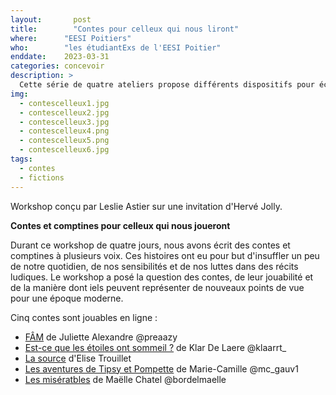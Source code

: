 ```yaml
---
layout:		  post
title:  	  "Contes pour celleux qui nous liront"
where:      "EESI Poitiers"
who:        "les étudiantExs de l'EESI Poitier"
enddate:    2023-03-31
categories: concevoir
description: >
  Cette série de quatre ateliers propose différents dispositifs pour écrire à plusieurs sur des espaces immatériels en posant la question du rapport de chacan aux fictions quotidiennes.
img:
  - contescelleux1.jpg
  - contescelleux2.jpg
  - contescelleux3.jpg
  - contescelleux4.png
  - contescelleux5.png
  - contescelleux6.jpg
tags:
  - contes
  - fictions
---
```


Workshop conçu par Leslie Astier sur une invitation d'Hervé Jolly.

**Contes et comptines pour celleux qui nous joueront**

Durant ce workshop de quatre jours, nous avons écrit des contes et comptines à plusieurs voix. Ces histoires ont eu pour but d'insuffler un peu de notre quotidien, de nos sensibilités et de nos luttes dans des récits ludiques. Le workshop a posé la question des contes, de leur jouabilité et de la manière dont iels peuvent représenter de nouveaux points de vue pour une époque moderne.

Cinq contes sont jouables en ligne :

- [FÂM](https://conteur-euse-x.itch.io/fam) de Juliette Alexandre @preaazy
- [Est-ce que les étoiles ont sommeil ?](https://conteur-euse-x.itch.io/est-ce-que-les-etoiles-ont-sommeil) de Klar De Laere @klaarrt_
- [La source](http://souffledaise.itch.io/la-source) d'Elise Trouillet 
- [Les aventures de Tipsy et Pompette](https://conteur-euse-x.itch.io/les-aventures-de-tipsy-et-pompette) de Marie-Camille @mc_gauv1
- [Les misératbles](https://conteur-euse-x.itch.io/les-miseratbles) de Maëlle Chatel @bordelmaelle
